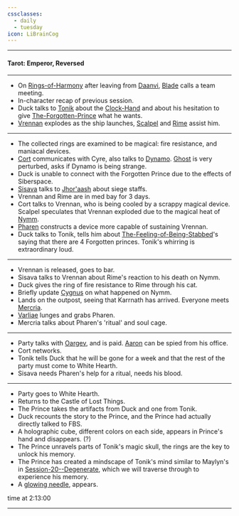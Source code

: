 ```yaml
---
cssclasses:
  - daily
  - tuesday
icon: LiBrainCog
---
```

***
#### Tarot: Emperor, Reversed
***
- On [Rings-of-Harmony](../../-Groups/Rings-of-Harmony.md) after leaving from [Daanvi](../../-Locations--Planes/Daanvi.md), [Blade](../../Characters/Blade.md) calls a team meeting.
- In-character recap of previous session.
- Duck talks to [Tonik](../../Characters/Tonik.md) about the [Clock-Hand](../../-Items/Clock-Hand.md) and about his hesitation to give [The-Forgotten-Prince](../../Characters/The-Forgotten-Prince.md) what he wants. 
- [Vrennan](../../Characters/Vrennan.md) explodes as the ship launches, [Scalpel](../../Characters/Scalpel.md) and [Rime](../../Characters/Rime.md) assist him.
***
* The collected rings are examined to be magical: fire resistance, and maniacal devices.
* [Cort](../../Characters/-Player/Cort.md) communicates with Cyre, also talks to [Dynamo](../../Characters/Dynamo.md). [Ghost](../../Characters/Ghost.md) is very perturbed, asks if Dynamo is being strange.
* Duck is unable to connect with the Forgotten Prince due to the effects of Siberspace.
* [Sisava](../../Characters/-Player/Sisava.md) talks to [Jhor'aash](../../Characters/Jhor'aash.md) about siege staffs.
* Vrennan and Rime are in med bay for 3 days.
* Cort talks to Vrennan, who is being cooled by a scrappy magical device. Scalpel speculates that Vrennan exploded due to the magical heat of [Nymm](../../-Locations--Planes/Nymm.md).
* [Pharen](../../Characters/-Player/Pharen.md) constructs a device more capable of sustaining Vrennan.
* Duck talks to Tonik, tells him about [The-Feeling-of-Being-Stabbed](../../Characters/The-Feeling-of-Being-Stabbed.md)'s saying that there are 4 Forgotten princes. Tonik's whirring is extraordinary loud.
***
* Vrennan is released, goes to bar.
* Sisava talks to Vrennan about Rime's reaction to his death on Nymm.
* Duck gives the ring of fire resistance to Rime through his cat.
* Briefly update [Cygnus](../../Characters/Cygnus.md) on what happened on Nymm.
* Lands on the outpost, seeing that Karrnath has arrived. Everyone meets [Mercria](../../Characters/-Pharen-Family/Mercria.md).
* [Varliae](../../Characters/-Pharen-Family/Varliae.md) lunges and grabs Pharen.
* Mercria talks about Pharen's 'ritual' and soul cage.
***
* Party talks with [Oargev](../../Characters/Oargev.md), and is paid. [Aaron](../../../-Sacrosanct/Characters/Aaron.md) can be spied from his office. 
* Cort networks.
* Tonik tells Duck that he will be gone for a week and that the rest of the party must come to White Hearth.
* Sisava needs Pharen's help for a ritual, needs his blood.
***
* Party goes to White Hearth.
* Returns to the Castle of Lost Things.
* The Prince takes the artifacts from Duck and one from Tonik.
* Duck recounts the story to the Prince, and the Prince had actually directly talked to FBS.
* A holographic cube, different colors on each side, appears in Prince's hand and disappears. (?)
* The Prince unravels parts of Tonik's magic skull, the rings are the key to unlock his memory.
* The Prince has created a mindscape of Tonik's mind similar to Maylyn's in [Session-20--Degenerate](-4-Bees-made-honey-in-the-lions-skull/Session-20--Degenerate.md), which we will traverse through to experience his memory.
* A [glowing needle](../../../-Sacrosanct/Machine-of-Enchantment.md), appears. 

time at 2:13:00
***


